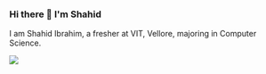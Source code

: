 ### Hi there 👋 I'm Shahid

I am Shahid Ibrahim, a fresher at VIT, Vellore, majoring in Computer Science.
<!--
**Shahid-03/Shahid-03** is a ✨ _special_ ✨ repository because its `README.md` (this file) appears on your GitHub profile.

Here are some ideas to get you started:

- 🔭 I’m currently working on ...
- 🌱 I’m currently learning ...
- 👯 I’m looking to collaborate on ...
- 🤔 I’m looking for help with ...
- 💬 Ask me about ...
- 📫 How to reach me: ...
- 😄 Pronouns: ...
- ⚡ Fun fact: ...
-->
<img src="https://github-readme-stats.vercel.app/api?username=Shahid-03&&show_icons=true&title_color=ffffff&icon_color=bb2acf&text_color=daf7dc&bg_color=151515">
